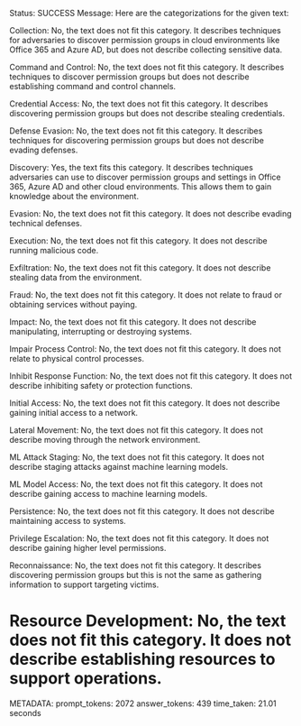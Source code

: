 Status: SUCCESS
Message:  Here are the categorizations for the given text:

Collection: No, the text does not fit this category. It describes techniques for adversaries to discover permission groups in cloud environments like Office 365 and Azure AD, but does not describe collecting sensitive data.

Command and Control: No, the text does not fit this category. It describes techniques to discover permission groups but does not describe establishing command and control channels.

Credential Access: No, the text does not fit this category. It describes discovering permission groups but does not describe stealing credentials.

Defense Evasion: No, the text does not fit this category. It describes techniques for discovering permission groups but does not describe evading defenses. 

Discovery: Yes, the text fits this category. It describes techniques adversaries can use to discover permission groups and settings in Office 365, Azure AD and other cloud environments. This allows them to gain knowledge about the environment.

Evasion: No, the text does not fit this category. It does not describe evading technical defenses.

Execution: No, the text does not fit this category. It does not describe running malicious code.

Exfiltration: No, the text does not fit this category. It does not describe stealing data from the environment.

Fraud: No, the text does not fit this category. It does not relate to fraud or obtaining services without paying.

Impact: No, the text does not fit this category. It does not describe manipulating, interrupting or destroying systems.  

Impair Process Control: No, the text does not fit this category. It does not relate to physical control processes.

Inhibit Response Function: No, the text does not fit this category. It does not describe inhibiting safety or protection functions.

Initial Access: No, the text does not fit this category. It does not describe gaining initial access to a network.

Lateral Movement: No, the text does not fit this category. It does not describe moving through the network environment.  

ML Attack Staging: No, the text does not fit this category. It does not describe staging attacks against machine learning models.

ML Model Access: No, the text does not fit this category. It does not describe gaining access to machine learning models.

Persistence: No, the text does not fit this category. It does not describe maintaining access to systems.

Privilege Escalation: No, the text does not fit this category. It does not describe gaining higher level permissions.  

Reconnaissance: No, the text does not fit this category. It describes discovering permission groups but this is not the same as gathering information to support targeting victims.

Resource Development: No, the text does not fit this category. It does not describe establishing resources to support operations.
================================================================================
METADATA:
prompt_tokens: 2072
answer_tokens: 439
time_taken: 21.01 seconds
